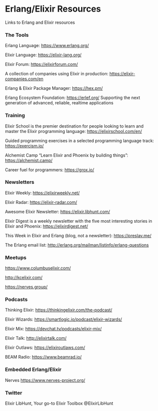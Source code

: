 # Erlang/Elixir Resources
Links to Erlang and Elixir resources

### The Tools

Erlang Language: https://www.erlang.org/

Elixir Language: https://elixir-lang.org/

Elixir Forum: https://elixirforum.com/

A collection of companies using Elixir in production: https://elixir-companies.com/en

Erlang & Elixir Package Manager: https://hex.pm/

Erlang Ecosystem Foundation: https://erlef.org/
Supporting the next generation of advanced, reliable, realtime applications

### Training

Elixir School is the premier destination for people looking to learn and master the Elixir programming language: https://elixirschool.com/en/

Guided programming exercises in a selected programming language track: https://exercism.io/

Alchemist Camp “Learn Elixir and Phoenix by building things”: https://alchemist.camp/

Career fuel for programmers: https://grox.io/

### Newsletters

Elixir Weekly: https://elixirweekly.net/

Elixir Radar: https://elixir-radar.com/

Awesome Elixir Newsletter: https://elixir.libhunt.com/

Elixir Digest is a weekly newsletter with the five most interesting stories in Elixir and Phoenix: https://elixirdigest.net/

This Week in Elixir and Erlang (blog, not a newsletter): https://preslav.me/

The Erlang email list: http://erlang.org/mailman/listinfo/erlang-questions

### Meetups

https://www.columbuselixir.com/

http://kcelixir.com/

https://nerves.group/

### Podcasts

Thinking Elixir: https://thinkingelixir.com/the-podcast/

Elixir Wizards: https://smartlogic.io/podcast/elixir-wizards/

Elixir Mix: https://devchat.tv/podcasts/elixir-mix/

Elixir Talk: http://elixirtalk.com/

Elixir Outlaws: https://elixiroutlaws.com/

BEAM Radio: https://www.beamrad.io/

### Embedded Erlang/Elixir

Nerves
https://www.nerves-project.org/

### Twitter

Elixir LibHunt, Your go-to Elixir Toolbox
@ElixirLibHunt
